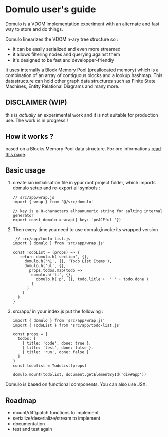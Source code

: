 
# Domulo user's guide

Domulo is a VDOM implementation experiment with an alternate and fast way to store and do things.

Domulo linearizes the VDOM n-ary tree structure so :

- it can be easily serialized and even more streamed
- it allows filtering nodes and querying against them
- it's designed to be fast and developper-friendly

It uses internally a Block Memory Pool (preallocated memory) which is a combination of an array of contiguous blocks and a lookup hashmap. This datastructure can hold other graph data structures such as Finite State Machines, Entity Relational Diagrams and many more.

## DISCLAIMER (WIP)

this is *actually* an experimental work and it is not suitable for production use. The work is in progress !

## How it works ?

based on a Blocks Memory Pool data structure. For ore informations [read this page](./guide/vdom-internals.md).

## Basic usage

1. create ian initialisation file in ypur root project folder, which imports domulo setup and re-export all symbols :

    ```
    // src/app/wrap.js
    import { wrap } from '@/src/domulo'
    
    // key is a 8-characters alhpanumeric string for salting internal generator
    export const domulo = wrap({ key: 'peACEful '})
    ```

2. Then every time you need to use domulo,invoke its wrapped version

    ```
     // src/app/todlo-list.js
    import { domulo } from 'src/app/wrap.js'

    const TodoList = (props) => {
       return domulo.h('section', {},
         domulo.h('h1', {}, 'Todo List Items'),
         domulo.h('ul', {},
           props.todos.map(todo =>
            domulo.h('li', {},
              domulo.h('p', {}, todo.litle +  ' ' + todo.done )
            )
          )
        )
      )
    }
    ```

3. src/app/ in your index.js put the following :

    ```
    import { domulo } from 'src/app/wrap.js'
    import { TodoList } from 'src/app/todo-list.js'

    const props = {
      todos: [
        { title: 'code', done: true },
        { title: 'test', done: false },
        { title: 'run', done: false }
      ]
    }
    const todolist = TodoList(props)

    domulo.mount(todolist, document.getElementById('div#app'))
    ```

Domulo is based on functional components. You can also use JSX.

## Roadmap

* mount/diff/patch functions to implement
* serialize/deserialize/stream to implement
* documentation
* test and test again


